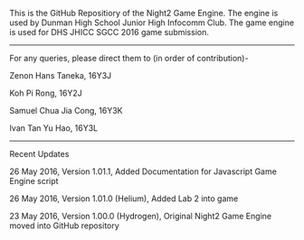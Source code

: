 This is the GitHub Repositiory of the Night2 Game Engine.
The engine is used by Dunman High School Junior High Infocomm Club.
The game engine is used for DHS JHICC SGCC 2016 game submission.

-----

For any queries, please direct them to (in order of contribution)-

Zenon Hans Taneka, 16Y3J

Koh Pi Rong, 16Y2J

Samuel Chua Jia Cong, 16Y3K

Ivan Tan Yu Hao, 16Y3L

-----

Recent Updates

26 May 2016, Version 1.01.1, Added Documentation for Javascript Game Engine script

26 May 2016, Version 1.01.0 (Helium), Added Lab 2 into game

23 May 2016, Version 1.00.0 (Hydrogen), Original Night2 Game Engine moved into GitHub repository
